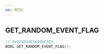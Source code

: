 ```yaml
---
ns: MISC
---
```

## GET_RANDOM_EVENT_FLAG

```c
// 0x924D54E5698AE3E0
BOOL GET_RANDOM_EVENT_FLAG();
```

